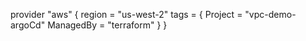 provider "aws" {
  region = "us-west-2"
  tags = {
      Project   = "vpc-demo-argoCd"
      ManagedBy = "terraform"
}
}
